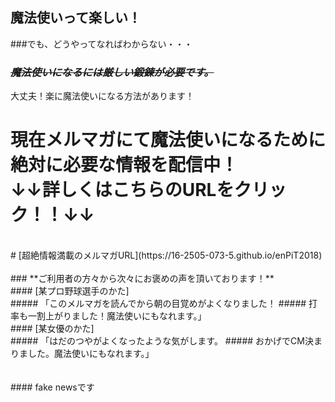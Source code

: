 ## 魔法使いって楽しい！<br>
###でも、どうやってなればわからない・・・<br>
###
### ~~*魔法使いになるには厳しい鍛錬が必要です。*~~<br>
大丈夫！楽に魔法使いになる方法があります！
<br>
# **現在メルマガにて魔法使いになるために絶対に必要な情報を配信中！<br>↓↓詳しくはこちらのURLをクリック！！↓↓**
<br>
# [超絶情報満載のメルマガURL](https://16-2505-073-5.github.io/enPiT2018)
<br>
<br>
### **ご利用者の方々から次々にお褒めの声を頂いております！**<br>
#### [某プロ野球選手のかた]<br>
##### 「このメルマガを読んでから朝の目覚めがよくなりました！
##### 打率も一割上がりました！魔法使いにもなれます。」<br>
#### [某女優のかた]<br>
##### 「はだのつやがよくなったような気がします。
##### おかげでCM決まりました。魔法使いにもなれます。」<br>
<br>
<br>
#### fake newsです
